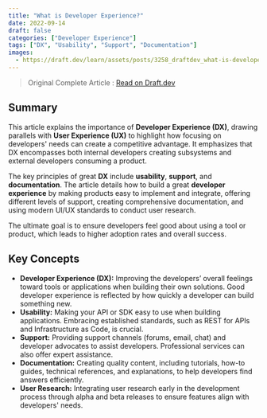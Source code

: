 ```yaml
---
title: "What is Developer Experience?"
date: 2022-09-14
draft: false
categories: ["Developer Experience"]
tags: ["DX", "Usability", "Support", "Documentation"]
images:
  - https://draft.dev/learn/assets/posts/3258_draftdev_what-is-developer-experience_1200x2280_option-1-1-.png
---
```


> Original Complete Article : [Read on Draft.dev](https://draft.dev/learn/what-is-developer-experience)

## Summary

This article explains the importance of **Developer Experience (DX)**, drawing parallels with **User Experience (UX)** to highlight how focusing on developers' needs can create a competitive advantage. It emphasizes that DX encompasses both internal developers creating subsystems and external developers consuming a product.

The key principles of great **DX** include **usability**, **support**, and **documentation**. The article details how to build a great **developer experience** by making products easy to implement and integrate, offering different levels of support, creating comprehensive documentation, and using modern UI/UX standards to conduct user research.

The ultimate goal is to ensure developers feel good about using a tool or product, which leads to higher adoption rates and overall success.

## Key Concepts

*   **Developer Experience (DX):** Improving the developers’ overall feelings toward tools or applications when building their own solutions. Good developer experience is reflected by how quickly a developer can build something new.
*   **Usability:** Making your API or SDK easy to use when building applications. Embracing established standards, such as REST for APIs and Infrastructure as Code, is crucial.
*   **Support:** Providing support channels (forums, email, chat) and developer advocates to assist developers. Professional services can also offer expert assistance.
*   **Documentation:** Creating quality content, including tutorials, how-to guides, technical references, and explanations, to help developers find answers efficiently.
*   **User Research:** Integrating user research early in the development process through alpha and beta releases to ensure features align with developers' needs.
